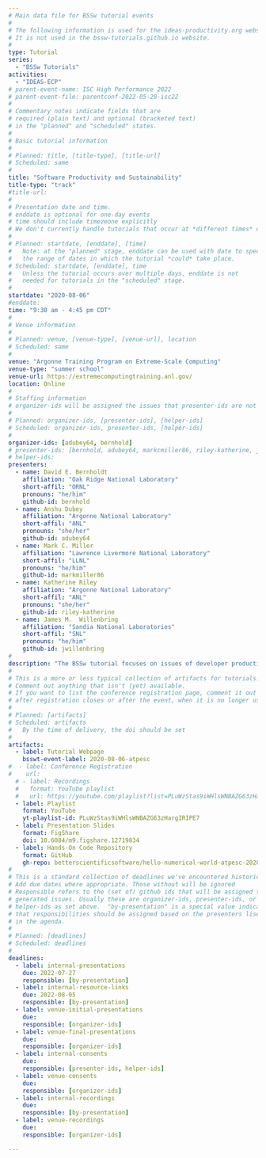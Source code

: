 ```yaml
---
# Main data file for BSSw tutorial events
#
# The following information is used for the ideas-productivity.org website only.
# It is not used in the bssw-tutorials.github.io website.
#
type: Tutorial
series:
  - "BSSw Tutorials"
activities:
  - "IDEAS-ECP"
# parent-event-name: ISC High Performance 2022
# parent-event-file: parentconf-2022-05-29-isc22
#
# Commentary notes indicate fields that are
# required (plain text) and optional (bracketed text)
# in the "planned" and "scheduled" states.
#
# Basic tutorial information
#
# Planned: title, [title-type], [title-url]
# Scheduled: same
#
title: "Software Productivity and Sustainability"
title-type: "track"
#title-url:
#
# Presentation date and time.
# enddate is optional for one-day events
# time should include timezeone explicitly
# We don't currently handle tutorials that occur at *different times* on multiple days
#
# Planned: startdate, [enddate], [time]
#   Note: at the "planned" stage, enddate can be used with date to specify
#   the range of dates in which the tutorial *could* take place.
# Scheduled: startdate, [enddate], time
#   Unless the tutorial occurs over multiple days, enddate is not
#   needed for tutorials in the "scheduled" stage.
#
startdate: "2020-08-06"
#enddate: 
time: "9:30 am - 4:45 pm CDT"
#
# Venue information
#
# Planned: venue, [venue-type], [venue-url], location
# Scheduled: same
#
venue: "Argonne Training Program on Extreme-Scale Computing"
venue-type: "summer school"
venue-url: https://extremecomputingtraining.anl.gov/
location: Online
#
# Staffing information
# organizer-ids will be assigned the issues that presenter-ids are not doing, basically
#
# Planned: organizer-ids, [presenter-ids], [helper-ids]
# Scheduled: organizer-ids, presenter-ids, [helper-ids]
#
organizer-ids: [adubey64, bernhold]
# presenter-ids: [bernhold, adubey64, markcmiller86, riley-katherine, jwillenbring]
# helper-ids: 
presenters:
  - name: David E. Bernholdt
    affiliation: "Oak Ridge National Laboratory"
    short-affil: "ORNL"
    pronouns: "he/him"
    github-id: bernhold
  - name: Anshu Dubey
    affiliation: "Argonne National Laboratory"
    short-affil: "ANL"
    pronouns: "she/her"
    github-id: adubey64
  - name: Mark C. Miller
    affiliation: "Lawrence Livermore National Laboratory"
    short-affil: "LLNL"
    pronouns: "he/him"
    github-id: markmiller86
  - name: Katherine Riley
    affiliation: "Argonne National Laboratory"
    short-affil: "ANL"
    pronouns: "she/her"
    github-id: riley-katherine
  - name: James M.  Willenbring
    affiliation: "Sandia National Laboratories"
    short-affil: "SNL"
    pronouns: "he/him"
    github-id: jwillenbring
#
description: "The BSSw tutorial focuses on issues of developer productivity, software sustainability, and reproducibility in scientific research software, particularly targeting high-performance computers."
#
# This is a more or less typical collection of artifacts for tutorials.
# Comment out anything that isn't (yet) available.
# If you want to list the conference registration page, comment it out
# after registration closes or after the event, when it is no longer useful.
#
# Planned: [artifacts]
# Scheduled: artifacts
#   By the time of delivery, the doi should be set
#
artifacts:
  - label: Tutorial Webpage
    bsswt-event-label: 2020-08-06-atpesc
#  - label: Conference Registration
#    url: 
  # - label: Recordings
  #   format: YouTube playlist
  #   url: https://youtube.com/playlist?list=PLuWzStas9iWHlsWNBAZG63zHargIRIPE7
  - label: Playlist
    format: YouTube
    yt-playlist-id: PLuWzStas9iWHlsWNBAZG63zHargIRIPE7
  - label: Presentation Slides
    format: FigShare
    doi: 10.6084/m9.figshare.12719834
  - label: Hands-On Code Repository
    format: GitHub
    gh-repo: betterscientificsoftware/hello-numerical-world-atpesc-2020
#
# This is a standard collection of deadlines we've encountered historically
# Add due dates where appropriate. Those without will be ignored
# Responsible refers to the (set of) github ids that will be assigned to
# generated issues. Usually these are organizer-ids, presenter-ids, or
# helper-ids as set above.  "by-presentation" is a special value indicating
# that responsibilities should be assigned based on the presenters liseted
# in the agenda.
#
# Planned: [deadlines]
# Scheduled: deadlines
#
deadlines:
  - label: internal-presentations
    due: 2022-07-27
    responsible: [by-presentation]
  - label: internal-resource-links
    due: 2022-08-05
    responsible: [by-presentation]
  - label: venue-initial-presentations
    due: 
    responsible: [organizer-ids]
  - label: venue-final-presentations
    due: 
    responsible: [organizer-ids]
  - label: internal-consents
    due:
    responsible: [presenter-ids, helper-ids]
  - label: venue-consents
    due: 
    responsible: [organizer-ids]
  - label: internal-recordings
    due: 
    responsible: [by-presentation]
  - label: venue-recordings
    due: 
    responsible: [organizer-ids]

---
```


